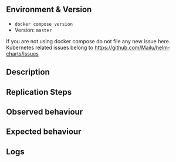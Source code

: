 <!--

Thank you for opening an issue with Mailu. Please understand that issues are meant for bugs and enhancement-requests.
For **user-support questions**, reach out to us  on [matrix](https://matrix.to/#/#mailu:tedomum.net).

To be able to help you best, we need some more information.

Before you open your issue
- Check if no issue or pull-request for this already exists.
- Check [documentation](https://mailu.io/master/) and [FAQ](https://mailu.io/master/faq.html). (Tip, use the search function on the documentation page)
- You understand `Mailu` is made by volunteers in their **free time** — be concise, civil and accept that delays can occur.
- The title of the issue should be short and simple. It should contain specific terms related to the actual issue. Be specific while writing the title.

Please put your text outside of the comment blocks to be visible. You can use the button "Preview" above to check.

If you do not follow the issue template suggested below your issue may be summarily closed.

-->

## Environment & Version

- `docker compose version`
- Version: `master`

<!--
To find your version, get the image name of a mailu container and read  the version from the tag (example for version 1.7).

$> docker ps -a | grep mailu
140b09d4b09c    mailu/roundcube:1.7    "docker-php-entrypoi…"    2 weeks ago    Up 2 days (healthy)    80/tcp
$> grep MAILU_VERSION docker-compose.yml mailu.env
-->

If you are not using docker compose do not file any new issue here.
Kubernetes related issues belong to https://github.com/Mailu/helm-charts/issues

## Description
<!--
Further explain the bug in a few words. It should be clear what the unexpected behaviour is.  Share it in an easy-to-understand language.
-->

## Replication Steps
<!--
Steps for replicating your issue
-->

## Observed behaviour
<!--
Explain or paste the result you received.
-->

## Expected behaviour
<!--
Explain what results you expected - be as specific as possible.
Just saying "it doesn’t work as expected" is not useful. It's also helpful to describe what you actually experienced.
-->

## Logs
<!--
Often it is very useful to include log fragments of the involved component.
You can get the logs via `docker logs <container name> --tail 1000`.
For example for the admin container: `docker logs mailu_admin_1 --tail 1000`
or using docker compose `docker compose -f /mailu/docker-compose.yml logs --tail 1000 admin`

If you can find the relevant section, please share only the parts that seem relevant. If you have any logs, please enclose them in code tags, like so:

```
Your logs here!
```
-->
